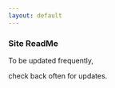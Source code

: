 ```yaml
---
layout: default
---
```

<div class="blurb">
         <section>
            <!-- FIRST BLOCK -->
            <div id="first-block">
               <div class="line">
                  <div class="margin-bottom">
                     <div class="margin">
                        <article class="s-12">
                           <h1>Site ReadMe</h1>
                           <p>To be updated frequently,</p>
                           <p>check back often for updates.</p>
                        </article>
                     </div>
                  </div>
               </div>
            </div>
         </section>
</div><!-- /.blurb -->
